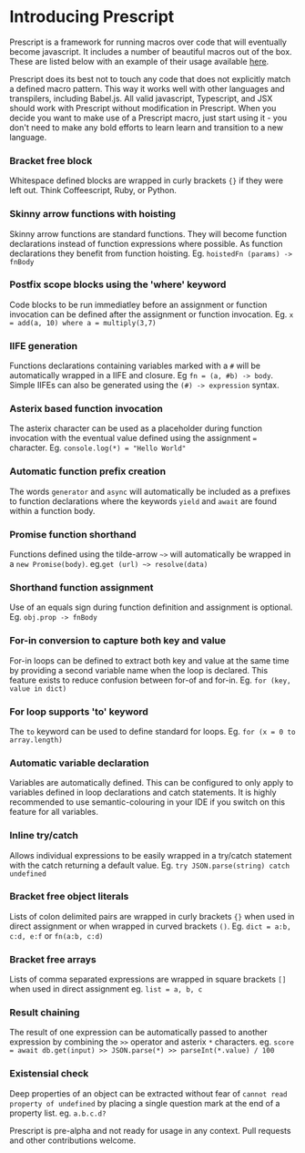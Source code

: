# Introducing Prescript
Prescript is a framework for running macros over code that will eventually become javascript. It includes a number of beautiful macros out of the box. These are listed below with an example of their usage available [here](example.js). 

Prescript does its best not to touch any code that does not explicitly match a defined macro pattern. This way it works well with other languages and transpilers, including Babel.js. All valid javascript, Typescript, and JSX should work with Prescript without modification in Prescript. When you decide you want to make use of a Prescript macro, just start using it - you don't need to make any bold efforts to learn learn and transition to a new language.

### Bracket free block
Whitespace defined blocks are wrapped in curly brackets `{}` if they were left out. Think Coffeescript, Ruby, or Python.

### Skinny arrow functions with hoisting
Skinny arrow functions are standard functions. They will become function declarations instead of function expressions where possible. As function declarations they benefit from function hoisting. Eg. `hoistedFn (params) -> fnBody`

### Postfix scope blocks using the 'where' keyword
Code blocks to be run immediatley before an assignment or function invocation can be defined after the assignment or function invocation. Eg.  `x = add(a, 10) where a = multiply(3,7)`

### IIFE generation
Functions declarations containing variables marked with a `#` will be automatically wrapped in a IIFE and closure. Eg  `fn = (a, #b) -> body`. Simple IIFEs can also be generated using the `(#) -> expression` syntax. 

### Asterix based function invocation
The asterix character can be used as a placeholder during function invocation with the eventual value defined using the assignment `=` character. Eg.  `console.log(*) = "Hello World"`

### Automatic function prefix creation
The words `generator` and `async` will automatically be included as a prefixes to function declarations where the keywords `yield` and `await` are found within a function body.

### Promise function shorthand
Functions defined using the tilde-arrow `~>` will automatically be wrapped in a `new Promise(body)`. eg.`get (url) ~> resolve(data)`

### Shorthand function assignment
Use of an equals sign during function definition and assignment is optional. Eg. `obj.prop -> fnBody`

### For-in conversion to capture both key and value
For-in loops can be defined to extract both key and value at the same time by providing a second variable name when the loop is declared. This feature exists to reduce confusion between for-of and for-in. Eg. `for (key, value in dict)`

### For loop supports 'to' keyword
The `to` keyword can be used to define standard for loops. Eg. `for (x = 0 to array.length)`

### Automatic variable declaration
Variables are automatically defined. This can be configured to only apply to variables defined in loop declarations and catch statements. It is highly recommended to use semantic-colouring in your IDE if you switch on this feature for all variables.

### Inline try/catch
Allows individual expressions to be easily wrapped in a try/catch statement with the catch returning a default value. Eg. `try JSON.parse(string) catch undefined`

### Bracket free object literals
Lists of colon delimited pairs are wrapped in curly brackets `{}` when used in direct assignment or when wrapped in curved brackets `()`. Eg. `dict = a:b, c:d, e:f` or `fn(a:b, c:d)`

### Bracket free arrays
Lists of comma separated expressions are wrapped in square brackets `[]` when used in direct assignment eg. `list = a, b, c`

### Result chaining
The result of one expression can be automatically passed to another expression by combining the `>>` operator and asterix `*` characters. eg. `score = await db.get(input) >> JSON.parse(*) >> parseInt(*.value) / 100`

### Existensial check
Deep properties of an object can be extracted without fear of `cannot read property of undefined` by placing a single question mark at the end of a property list. eg. `a.b.c.d?`

Prescript is pre-alpha and not ready for usage in any context. Pull requests and other contributions welcome.
